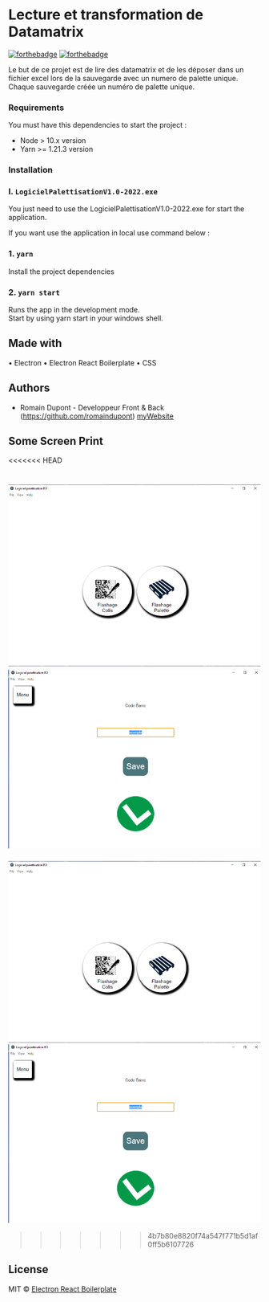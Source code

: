 # Lecture et transformation de Datamatrix

[![forthebadge](https://forthebadge.com/images/badges/built-by-developers.svg)](https://forthebadge.com)
[![forthebadge](https://forthebadge.com/images/badges/made-with-javascript.svg)](https://forthebadge.com)

Le but de ce projet est de lire des datamatrix et de les déposer dans un fichier excel lors de la sauvegarde avec un numero de palette unique. Chaque sauvegarde créée un numéro de palette unique.

### Requirements

You must have this dependencies to start the project :

- Node > 10.x version
- Yarn >= 1.21.3 version

### Installation

### I. `LogicielPalettisationV1.0-2022.exe`

You just need to use the LogicielPalettisationV1.0-2022.exe for start the application.

If you want use the application in local use command below :

### 1. `yarn`

Install the project dependencies

### 2. `yarn start`

Runs the app in the development mode.\
Start by using yarn start in your windows shell.

## Made with

• Electron
• Electron React Boilerplate
• CSS

## Authors

- Romain Dupont - Developpeur Front & Back (https://github.com/romaindupont) [myWebsite](https://www.romaindupont.me/)

## Some Screen Print

<<<<<<< HEAD

![visuel](https://github.com/romaindupont/ProjetMagasinDatamatrix/blob/paletmode/assets/start.png)
![visuel](https://github.com/romaindupont/ProjetMagasinDatamatrix/blob/paletmode/assets/PalettMode.png)
=======
![visuel](https://github.com/romaindupont/ProjetMagasinDatamatrix/blob/master/assets/start.png)
![visuel](https://github.com/romaindupont/ProjetMagasinDatamatrix/blob/master/assets/PalettMode.png)

> > > > > > > 4b7b80e8820f74a547f771b5d1af0ff5b6107726

## License

MIT © [Electron React Boilerplate](https://github.com/electron-react-boilerplate)
